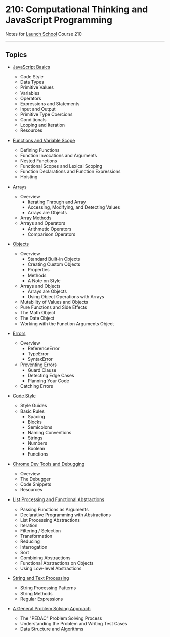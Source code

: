 # 210: Computational Thinking and JavaScript Programming

Notes for [Launch School](https://launchschool.com/) Course 210


--------

## Topics

  * [JavaScript Basics](js_basics.md)
    * Code Style
    * Data Types
    * Primitive Values
    * Variables
    * Operators
    * Expressions and Statements
    * Input and Output
    * Primitive Type Coercions
    * Conditionals
    * Looping and Iteration
    * Resources

  * [Functions and Variable Scope](functions_and_variable_scope.md)
    * Defining Functions
    * Function Invocations and Arguments
    * Nested Functions
    * Functional Scopes and Lexical Scoping
    * Function Declarations and Function Expressions
    * Hoisting

  * [Arrays](arrays.md)
    * Overview
      * Iterating Through and Array
      * Accessing, Modifying, and Detecting Values
      * Arrays are Objects
    * Array Methods
    * Arrays and Operators
      * Arithmetic Operators
      * Comparison Operators

  * [Objects](objects.md)
    * Overview
      * Standard Built-in Objects
      * Creating Custom Objects
      * Properties
      * Methods
      * A Note on Style
    * Arrays and Objects
      * Arrays are Objects
      * Using Object Operations with Arrays
    * Mutability of Values and Objects
    * Pure Functions and Side Effects
    * The Math Object
    * The Date Object
    * Working with the Function Arguments Object

  * [Errors](errors.md)
    * Overview
      * ReferenceError
      * TypeError
      * SyntaxError
    * Preventing Errors
      * Guard Clause
      * Detecting Edge Cases
      * Planning Your Code
    * Catching Errors

  * [Code Style](js_coding_styles.md)
    * Style Guides
    * Basic Rules
      * Spacing
      * Blocks
      * Semicolons
      * Naming Conventions
      * Strings
      * Numbers
      * Boolean
      * Functions

  * [Chrome Dev Tools and Debugging](chrome_dev_tools.md)
    * Overview
    * The Debugger
    * Code Snippets
    * Resources

  * [List Processing and Functional Abstractions](list_processing_functional_abstractions.md)
    * Passing Functions as Arguments
    * Declarative Programming with Abstractions
    * List Processing Abstractions
    * Iteration
    * Filtering / Selection
    * Transformation
    * Reducing
    * Interrogation
    * Sort
    * Combining Abstractions
    * Functional Abstractions on Objects
    * Using Low-level Abstractions

  * [String and Text Processing](string_and_text_processing.md)
    * String Processing Patterns
    * String Methods
    * Regular Expressions

  * [A General Problem Solving Approach](general_problem_solving_approach.md)
    * The "PEDAC" Problem Solving Process
    * Understanding the Problem and Writing Test Cases
    * Data Structure and Algorithms
